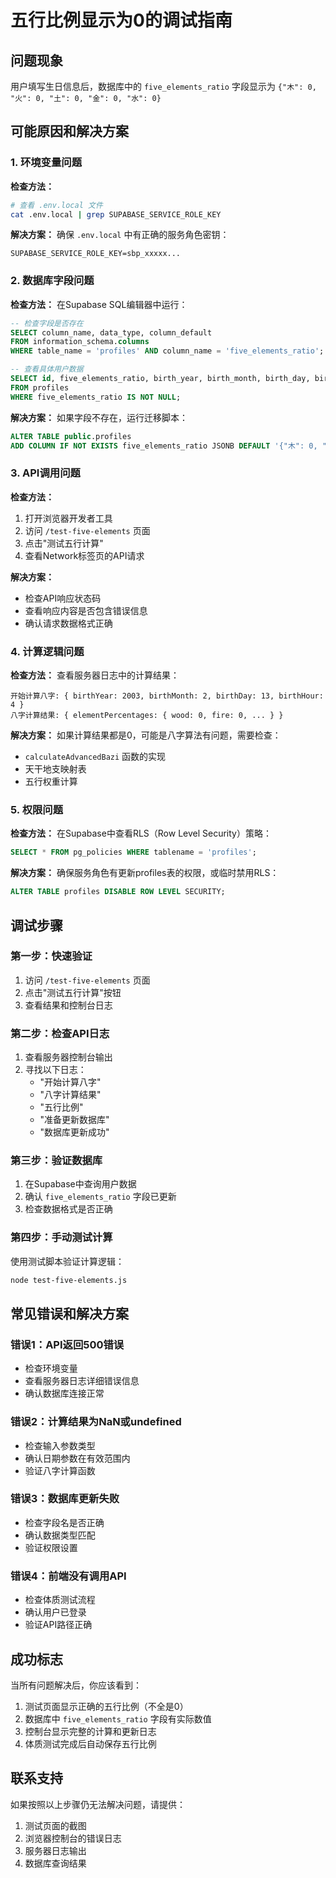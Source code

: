 # 五行比例显示为0的调试指南

## 问题现象
用户填写生日信息后，数据库中的 `five_elements_ratio` 字段显示为 `{"木": 0, "火": 0, "土": 0, "金": 0, "水": 0}`

## 可能原因和解决方案

### 1. 环境变量问题
**检查方法：**
```bash
# 查看 .env.local 文件
cat .env.local | grep SUPABASE_SERVICE_ROLE_KEY
```

**解决方案：**
确保 `.env.local` 中有正确的服务角色密钥：
```
SUPABASE_SERVICE_ROLE_KEY=sbp_xxxxx...
```

### 2. 数据库字段问题
**检查方法：**
在Supabase SQL编辑器中运行：
```sql
-- 检查字段是否存在
SELECT column_name, data_type, column_default 
FROM information_schema.columns 
WHERE table_name = 'profiles' AND column_name = 'five_elements_ratio';

-- 查看具体用户数据
SELECT id, five_elements_ratio, birth_year, birth_month, birth_day, birth_hour 
FROM profiles 
WHERE five_elements_ratio IS NOT NULL;
```

**解决方案：**
如果字段不存在，运行迁移脚本：
```sql
ALTER TABLE public.profiles 
ADD COLUMN IF NOT EXISTS five_elements_ratio JSONB DEFAULT '{"木": 0, "火": 0, "土": 0, "金": 0, "水": 0}';
```

### 3. API调用问题
**检查方法：**
1. 打开浏览器开发者工具
2. 访问 `/test-five-elements` 页面
3. 点击"测试五行计算"
4. 查看Network标签页的API请求

**解决方案：**
- 检查API响应状态码
- 查看响应内容是否包含错误信息
- 确认请求数据格式正确

### 4. 计算逻辑问题
**检查方法：**
查看服务器日志中的计算结果：
```
开始计算八字: { birthYear: 2003, birthMonth: 2, birthDay: 13, birthHour: 4 }
八字计算结果: { elementPercentages: { wood: 0, fire: 0, ... } }
```

**解决方案：**
如果计算结果都是0，可能是八字算法有问题，需要检查：
- `calculateAdvancedBazi` 函数的实现
- 天干地支映射表
- 五行权重计算

### 5. 权限问题
**检查方法：**
在Supabase中查看RLS（Row Level Security）策略：
```sql
SELECT * FROM pg_policies WHERE tablename = 'profiles';
```

**解决方案：**
确保服务角色有更新profiles表的权限，或临时禁用RLS：
```sql
ALTER TABLE profiles DISABLE ROW LEVEL SECURITY;
```

## 调试步骤

### 第一步：快速验证
1. 访问 `/test-five-elements` 页面
2. 点击"测试五行计算"按钮
3. 查看结果和控制台日志

### 第二步：检查API日志
1. 查看服务器控制台输出
2. 寻找以下日志：
   - "开始计算八字"
   - "八字计算结果"
   - "五行比例"
   - "准备更新数据库"
   - "数据库更新成功"

### 第三步：验证数据库
1. 在Supabase中查询用户数据
2. 确认 `five_elements_ratio` 字段已更新
3. 检查数据格式是否正确

### 第四步：手动测试计算
使用测试脚本验证计算逻辑：
```bash
node test-five-elements.js
```

## 常见错误和解决方案

### 错误1：API返回500错误
- 检查环境变量
- 查看服务器日志详细错误信息
- 确认数据库连接正常

### 错误2：计算结果为NaN或undefined
- 检查输入参数类型
- 确认日期参数在有效范围内
- 验证八字计算函数

### 错误3：数据库更新失败
- 检查字段名是否正确
- 确认数据类型匹配
- 验证权限设置

### 错误4：前端没有调用API
- 检查体质测试流程
- 确认用户已登录
- 验证API路径正确

## 成功标志

当所有问题解决后，你应该看到：
1. 测试页面显示正确的五行比例（不全是0）
2. 数据库中 `five_elements_ratio` 字段有实际数值
3. 控制台显示完整的计算和更新日志
4. 体质测试完成后自动保存五行比例

## 联系支持

如果按照以上步骤仍无法解决问题，请提供：
1. 测试页面的截图
2. 浏览器控制台的错误日志
3. 服务器日志输出
4. 数据库查询结果
